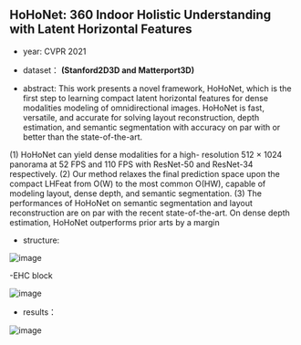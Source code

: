 ## HoHoNet: 360 Indoor Holistic Understanding with Latent Horizontal Features

- year: CVPR 2021

- dataset：  **(Stanford2D3D and Matterport3D)**  

- abstract: This work presents a novel framework, HoHoNet, which is the first step to learning compact latent horizontal 
features for dense modalities modeling of omnidirectional images. HoHoNet is fast, versatile, and accurate for solving layout reconstruction,
depth estimation, and semantic segmentation with accuracy on par with or better than the state-of-the-art.

(1) HoHoNet can yield dense modalities for a high- resolution 512 × 1024 panorama at 52 FPS and 110 FPS with ResNet-50 and ResNet-34 respectively.
(2) Our method relaxes the final prediction space upon the compact LHFeat from O(W) to the most common O(HW), capable of modeling layout, dense depth, and semantic segmentation.
(3) The performances of HoHoNet on semantic segmentation and layout reconstruction are on par with the recent state-of-the-art. On dense depth estimation, HoHoNet outperforms prior arts by a margin


- structure:

![image](https://github.com/VLISLAB/360-DL-Survey/blob/main/Images/scene%20understanding/HohoNet_Framework.png)

-EHC block

![image](https://github.com/VLISLAB/360-DL-Survey/blob/main/Images/scene%20understanding/HohoNet_EHC.png)

- results：

![image](https://github.com/VLISLAB/360-DL-Survey/blob/main/Images/scene%20understanding/HohoNet_result.png)
